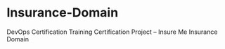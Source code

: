 # Insurance-Domain
DevOps Certification Training Certification Project – Insure Me  Insurance Domain
